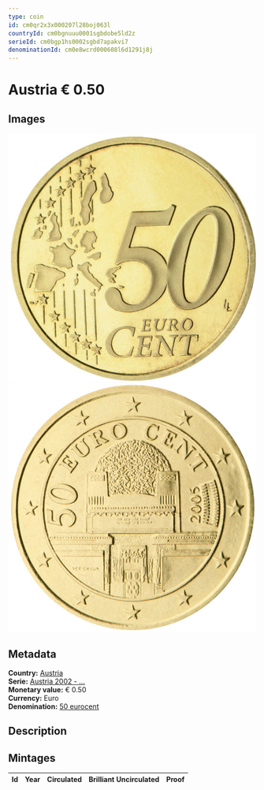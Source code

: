 ```yaml
---
type: coin
id: cm0qr2x3x000207l28boj063l
countryId: cm0bgnuuu0001sgbdobe5ld2z
serieId: cm0bgp1hs0002sgbd7apakvi7
denominationId: cm0e8wcrd000608l6d1291j8j
---
```


# Austria € 0.50

## Images

![Front image](../../../img/common-2002-050.png) ![Back image](img/austria-2002-050.png)

## Metadata

**Country:** [Austria](../index.md)\
**Serie:** [Austria 2002 - ...](index.md)\
**Monetary value:** € 0.50\
**Currency:** Euro\
**Denomination:** [50 eurocent](../../Denominations/50-eurocent.md)

## Description

## Mintages

| Id  | Year | Circulated | Brilliant Uncirculated | Proof |
| --- | ---- | ---------- | ---------------------- | ----- |
